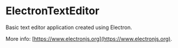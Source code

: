 # ElectronTextEditor
Basic text editor application created using Electron.

More info: [https://www.electronjs.org](https://www.electronjs.org).